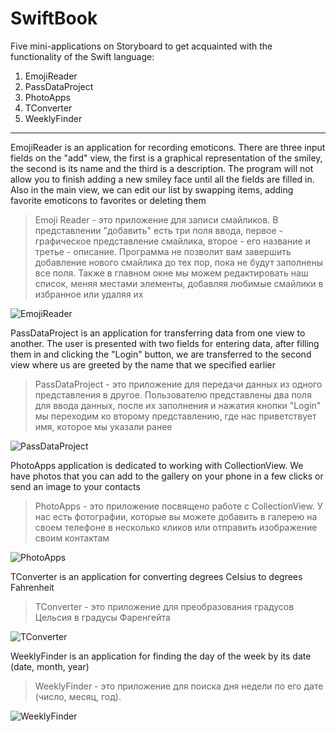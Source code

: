 # SwiftBook
Five mini-applications on Storyboard to get acquainted with the functionality of the Swift language:
1. EmojiReader
1. PassDataProject
1. PhotoApps
1. TConverter
1. WeeklyFinder
___

EmojiReader is an application for recording emoticons. There are three input fields on the "add" view, the first is a graphical representation of the smiley, the second is its name and the third is a description. The program will not allow you to finish adding a new smiley face until all the fields are filled in. Also in the main view, we can edit our list by swapping items, adding favorite emoticons to favorites or deleting them
> Emoji Reader - это приложение для записи смайликов. В представлении "добавить" есть три поля ввода, первое - графическое представление смайлика, второе - его название и третье - описание. Программа не позволит вам завершить добавление нового смайлика до тех пор, пока не будут заполнены все поля. Также в главном окне мы можем редактировать наш список, меняя местами элементы, добавляя любимые смайлики в избранное или удаляя их

![EmojiReader](https://github.com/lcorinna/SwiftBook/blob/main/gif%20animated/EmojiReader.gif)

PassDataProject is an application for transferring data from one view to another. The user is presented with two fields for entering data, after filling them in and clicking the "Login" button, we are transferred to the second view where us are greeted by the name that we specified earlier
> PassDataProject - это приложение для передачи данных из одного представления в другое. Пользователю представлены два поля для ввода данных, после их заполнения и нажатия кнопки "Login" мы переходим ко второму представлению, где нас приветствует имя, которое мы указали ранее

![PassDataProject](https://github.com/lcorinna/SwiftBook/blob/main/gif%20animated/PassDataProject%20.gif)

PhotoApps application is dedicated to working with CollectionView. We have photos that you can add to the gallery on your phone in a few clicks or send an image to your contacts
> PhotoApps - это приложение посвящено работе с CollectionView. У нас есть фотографии, которые вы можете добавить в галерею на своем телефоне в несколько кликов или отправить изображение своим контактам

![PhotoApps](https://github.com/lcorinna/SwiftBook/blob/main/gif%20animated/PhotoTapps.gif)

TConverter is an application for converting degrees Celsius to degrees Fahrenheit
> TConverter - это приложение для преобразования градусов Цельсия в градусы Фаренгейта

![TConverter](https://github.com/lcorinna/SwiftBook/blob/main/gif%20animated/TConverter.gif)

WeeklyFinder is an application for finding the day of the week by its date (date, month, year)
> WeeklyFinder - это приложение для поиска дня недели по его дате (число, месяц, год).

![WeeklyFinder](https://github.com/lcorinna/SwiftBook/blob/main/gif%20animated/WeekdayFinder.gif)
